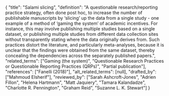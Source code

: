 {
    "title": "Salami slicing",
    "definition": "A questionable research/reporting practice strategy, often done post hoc, to increase the number of publishable manuscripts by ‘slicing’ up the data from a single study - one example of a method of ‘gaming the system’ of academic incentives. For instance, this may involve publishing multiple studies based on a single dataset, or publishing multiple studies from different data collection sites without transparently stating where the data originally derives from. Such practices distort the literature, and particularly meta-analyses, because it is unclear that the findings were obtained from the same dataset, thereby concealing the dependencies across the separately published papers.",
    "related_terms": ["Gaming (the system)", "Questionable Research Practices or Questionable Reporting Practices (QRPs)", "Partial publication"],
    "references": ["Fanelli (2018)"],
    "alt_related_terms": [null],
    "drafted_by": ["Mahmoud Elsherif"],
    "reviewed_by": ["Sarah Ashcroft-Jones", "Adrien Fillon", "Helena Hartmann", "Matt Jaquiery", "Tamara Kalandadze", "Charlotte R. Pennington", "Graham Reid", "Suzanne L. K. Stewart"]
  }
